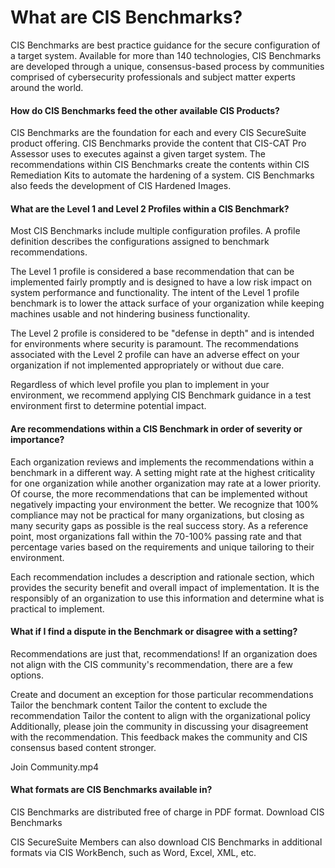 # What are CIS Benchmarks?

CIS Benchmarks are best practice guidance for the secure configuration of a target system. Available for more than 140 technologies, CIS Benchmarks are developed through a unique, consensus-based process by communities comprised of cybersecurity professionals and subject matter experts around the world.

#### How do CIS Benchmarks feed the other available CIS Products? ####

CIS Benchmarks are the foundation for each and every CIS SecureSuite product offering. CIS Benchmarks provide the content that CIS-CAT Pro Assessor uses to executes against a given target system. The recommendations within CIS Benchmarks create the contents within CIS Remediation Kits to automate the hardening of a system. CIS Benchmarks also feeds the development of CIS Hardened Images.

#### What are the Level 1 and Level 2 Profiles within a CIS Benchmark? ####

Most CIS Benchmarks include multiple configuration profiles. A profile definition describes the configurations assigned to benchmark recommendations.

The Level 1 profile is considered a base recommendation that can be implemented fairly promptly and is designed to have a low risk impact on system performance and functionality. The intent of the Level 1 profile benchmark is to lower the attack surface of your organization while keeping machines usable and not hindering business functionality.

The Level 2 profile is considered to be "defense in depth" and is intended for environments where security is paramount. The recommendations associated with the Level 2 profile can have an adverse effect on your organization if not implemented appropriately or without due care.

Regardless of which level profile you plan to implement in your environment, we recommend applying CIS Benchmark guidance in a test environment first to determine potential impact.

#### Are recommendations within a CIS Benchmark in order of severity or importance? ####

Each organization reviews and implements the recommendations within a benchmark in a different way. A setting might rate at the highest criticality for one organization while another organization may rate at a lower priority. Of course, the more recommendations that can be implemented without negatively impacting your environment the better. We recognize that 100% compliance may not be practical for many organizations, but closing as many security gaps as possible is the real success story. As a reference point, most organizations fall within the 70-100% passing rate and that percentage varies based on the requirements and unique tailoring to their environment.

Each recommendation includes a description and rationale section, which provides the security benefit and overall impact of implementation.  It is the responsibly of an organization to use this information and determine what is practical to implement.

#### What if I find a dispute in the Benchmark or disagree with a setting? ####
Recommendations are just that, recommendations! If an organization does not align with the CIS community's recommendation, there are a few options.

Create and document an exception for those particular recommendations
Tailor the benchmark content
Tailor the content to exclude the recommendation
Tailor the content to align with the organizational policy
Additionally, please join the community in discussing your disagreement with the recommendation. This feedback makes the community and CIS consensus based content stronger.

Join Community.mp4

#### What formats are CIS Benchmarks available in? ####
CIS Benchmarks are distributed free of charge in PDF format. Download CIS Benchmarks

CIS SecureSuite Members can also download CIS Benchmarks in additional formats via CIS WorkBench, such as Word, Excel, XML, etc.

